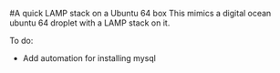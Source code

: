 #A quick LAMP stack on a Ubuntu 64 box
This mimics a digital ocean ubuntu 64 droplet with a LAMP stack on it. 

To do:
*	Add automation for installing mysql